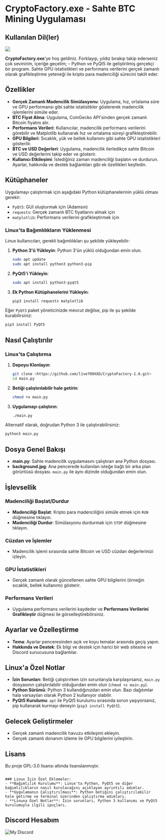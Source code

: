
# CryptoFactory.exe - Sahte BTC Mining Uygulaması

## Kullanılan Dil(ler)

<picture>
  <source srcset="https://skillicons.dev/icons?i=py" media="(prefers-color-scheme: dark)">
  <img src="https://skillicons.dev/icons?i=py">
</picture>




**CryptoFactory.exe**'ye hoş geldiniz. Forklayıp, yıldız bırakıp takip ederseniz çok sevinirim, içeriğe geçelim; – Python ve PyQt5 ile geliştirilmiş gerçekçi bir program. Sahte GPU istatistikleri ve performans verilerini gerçek zamanlı olarak grafikleştirme yeteneği ile kripto para madenciliği sürecini taklit eder.

## Özellikler

- **Gerçek Zamanlı Madencilik Simülasyonu**: Uygulama, hız, ortalama süre ve GPU performansı gibi sahte istatistikler göstererek madencilik işlemlerini simüle eder.
- **BTC Fiyat Alma**: Uygulama, CoinGecko API'sinden gerçek zamanlı Bitcoin fiyatını alır.
- **Performans Verileri**: Kullanıcılar, madencilik performans verilerini görebilir ve Matplotlib kullanarak hız ve ortalama süreyi grafikleştirebilir.
- **GPU Bilgileri**: Sıcaklık, yük ve bellek kullanımı gibi sahte GPU istatistikleri gösterilir.
- **BTC ve USD Değerleri**: Uygulama, madencilik ilerledikçe sahte Bitcoin ve USD değerlerini takip eder ve gösterir.
- **Kullanıcı Etkileşimi**: İstediğiniz zaman madenciliği başlatın ve durdurun. Ayarlar, hakkında ve destek bağlantıları gibi ek özellikleri keşfedin.

## Kütüphaneler 


Uygulamayı çalıştırmak için aşağıdaki Python kütüphanelerinin yüklü olması gerekir:

- `PyQt5`: GUI oluşturmak için (Adamsın)
- `requests`: Gerçek zamanlı BTC fiyatlarını almak için 
- `matplotlib`: Performans verilerini grafikleştirmek için

### Linux'ta Bağımlılıkların Yüklenmesi

Linux kullanıcıları, gerekli bağımlılıkları şu şekilde yükleyebilir:

1. **Python 3'ü Yükleyin**: Python 3'ün yüklü olduğundan emin olun.
    ```bash
    sudo apt update
    sudo apt install python3 python3-pip
    ```

2. **PyQt5'i Yükleyin**:
    ```bash
    sudo apt install python3-pyqt5
    ```

3. **Ek Python Kütüphanelerini Yükleyin**:
    ```bash
    pip3 install requests matplotlib
    ```

Eğer `PyQt5` paket yöneticinizde mevcut değilse, pip ile şu şekilde kurabilirsiniz:

```bash
pip3 install PyQt5
```

## Nasıl Çalıştırılır

### Linux'ta Çalıştırma

1. **Depoyu Klonlayın**:
    ```bash
    git clone <https://github.com/l1ve709XXD/CryptoFactory-1.6.git>
    cd main.py
    ```

2. **Betiği çalıştırılabilir hale getirin**:
    ```bash
    chmod +x main.py
    ```

3. **Uygulamayı çalıştırın**:
    ```bash
    ./main.py
    ```

Alternatif olarak, doğrudan Python 3 ile çalıştırabilirsiniz:
```bash
python3 main.py
```

## Dosya Genel Bakışı

- **main.py**: Sahte madencilik uygulamasını çalıştıran ana Python dosyası.
- **background.jpg**: Ana pencerede kullanılan isteğe bağlı bir arka plan görüntüsü dosyası. `main.py` ile aynı dizinde olduğundan emin olun.

## İşlevsellik

### Madenciliği Başlat/Durdur
- **Madenciliği Başlat**: Kripto para madenciliğini simüle etmek için `RUN` düğmesine tıklayın.
- **Madenciliği Durdur**: Simülasyonu durdurmak için `STOP` düğmesine tıklayın.

### Cüzdan ve İşlemler
- Madencilik işlemi sırasında sahte Bitcoin ve USD cüzdan değerlerinizi izleyin.

### GPU İstatistikleri
- Gerçek zamanlı olarak güncellenen sahte GPU bilgilerini (örneğin sıcaklık, bellek kullanımı) gösterir.

### Performans Verileri
- Uygulama performans verilerini kaydeder ve **Performans Verilerini Grafikleştir** düğmesi ile görselleştirebilirsiniz.

## Ayarlar ve Özelleştirme

- **Tema**: Ayarlar penceresinden açık ve koyu temalar arasında geçiş yapın.
- **Hakkında ve Destek**: Ek bilgi ve destek için harici bir web sitesine ve Discord sunucusuna bağlantılar.

## Linux'a Özel Notlar

- **İzin Sorunları**: Betiği çalıştırırken izin sorunlarıyla karşılaşırsanız, `main.py` dosyasının çalıştırılabilir olduğundan emin olun (`chmod +x main.py`).
- **Python Sürümü**: Python 3 kullandığınızdan emin olun. Bazı dağıtımlar hala varsayılan olarak Python 2 kullanıyor olabilir.
- **PyQt5 Kurulumu**: `apt` ile PyQt5 kurulumu sırasında sorun yaşıyorsanız, pip kullanarak kurmayı deneyin (`pip3 install PyQt5`).

## Gelecek Geliştirmeler
- Gerçek zamanlı madencilik havuzu etkileşimi ekleyin.
- Gerçek zamanlı donanım izleme ile GPU bilgilerini iyileştirin.

## Lisans

Bu proje GPL-3.0 lisansı altında lisanslanmıştır.

```

### Linux İçin Özel Eklemeler:
- **Bağımlılık Kurulumu**: Linux'ta Python, PyQt5 ve diğer bağımlılıkların nasıl kurulacağını açıklayan ayrıntılı adımlar.
- **Uygulamanın Çalıştırılması**: Python betiğini çalıştırılabilir hale getirme ve terminal üzerinden çalıştırma adımları.
- **Linuxa Özel Notlar**: İzin sorunları, Python 3 kullanımı ve PyQt5 kurulumuyla ilgili ipuçları.
```


## Discord Hesabım

![My Discord](https://lantern.rest/api/v1/users/794909914760871967?svg=1&theme=dark&borderRadius=2&hideActivity=1&hideStatus=0)
